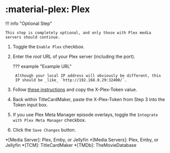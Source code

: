 # :material-plex: Plex

!!! info "Optional Step"

    This step is completely optional, and only those with Plex media
    servers should continue.

1. Toggle the `Enable Plex` checkbox.
2. Enter the _root_ URL of your Plex server (including the port).

    ??? example "Example URL"

        Although your local IP address will obviously be different, this
        IP should be _like_ `http://192.168.0.29:32400/`.

3. Follow [these instructions](https://support.plex.tv/articles/204059436-finding-an-authentication-token-x-plex-token/) and copy the
X-Plex-Token value.
4. Back within TitleCardMaker, paste the X-Plex-Token from Step 3 into
the Token input box.
5. If you use Plex Meta Manager episode overlays, toggle the `Integrate
with Plex Meta Manager` checkbox.
6. Click the `Save Changes` button.

*[Media Server]: Plex, Emby, or Jellyfin
*[Media Servers]: Plex, Emby, or Jellyfin
*[TCM]: TitleCardMaker
*[TMDb]: TheMovieDatabase